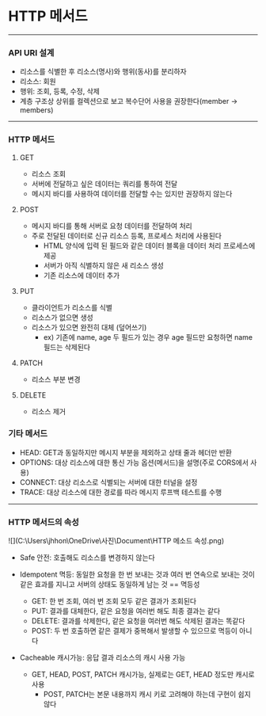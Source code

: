 # HTTP 메서드

---

### API URI 설계

- 리소스를 식별한 후 리소스(명사)와 행위(동사)를 분리하자
- 리소스: 회원
- 행위: 조회, 등록, 수정, 삭제
- 계층 구조상 상위를 컬렉션으로 보고 복수단어 사용을 권장한다(member -> members)

---

### HTTP 메서드

1. GET
   - 리소스 조회
   - 서버에 전달하고 싶은 데이터는 쿼리를 통하여 전달
   - 메시지 바디를 사용하여 데이터를 전달할 수는 있지만 권장하지 않는다

2. POST
   - 메시지 바디를 통해 서버로 요청 데이터를 전달하여 처리
   - 주로 전달된 데이터로 신규 리소스 등록, 프로세스 처리에 사용된다
     - HTML 양식에 입력 된 필드와 같은 데이터 블록을 데이터 처리 프로세스에 제공
     - 서버가 아직 식별하지 않은 새 리소스 생성
     - 기존 리소스에 데이터 추가

3. PUT
   - 클라이언트가 리소스를 식별
   - 리소스가 없으면  생성
   - 리소스가 있으면 완전히 대체 (덮어쓰기)
     - ex) 기존에 name, age 두 필드가 있는 경우 age 필드만 요청하면 name 필드는 삭제된다

4. PATCH
   - 리소스 부분 변경

5. DELETE
   - 리소스 제거

### 기타 메서드

- HEAD: GET과 동일하지만 메시지 부분을 제외하고 상태 줄과 헤더만 반환
- OPTIONS: 대상 리소스에 대한 통신 가능 옵션(메서드)을 설명(주로 CORS에서 사용)
- CONNECT: 대상 리소스로 식별되는 서버에 대한 터널을 설정
- TRACE: 대상 리소스에 대한 경로를 따라 메시지 루프백 테스트를 수행

---

### HTTP 메서드의 속성

![](C:\Users\jhhon\OneDrive\사진\Document\HTTP 메소드 속성.png)

- Safe 안전: 호출해도 리소스를 변경하지 않는다
- Idempotent 멱등: 동일한 요청을 한 번 보내는 것과 여러 번 연속으로 보내는 것이 같은 효과를 지니고 서버의 상태도 동일하게 남는 것 == 멱등성
  - GET: 한 번 조회, 여러 번 조회 모두 같은 결과가 조회된다
  - PUT: 결과를 대체한다, 같은 요청을 여러번 해도 최종 결과는 같다
  - DELETE: 결과를 삭제한다, 같은 요청을 여러번 해도 삭제된 결과는 똑같다
  - POST: 두 번 호출하면 같은 결제가 중복해서 발생할 수 있으므로 멱등이 아니다

- Cacheable 캐시가능: 응답 결과 리소스의 캐시 사용 가능
  - GET, HEAD, POST, PATCH 캐시가능, 실제로는 GET, HEAD 정도만 캐시로 사용
    - POST, PATCH는 본문 내용까지 캐시 키로 고려해야 하는데 구현이 쉽지 않다

